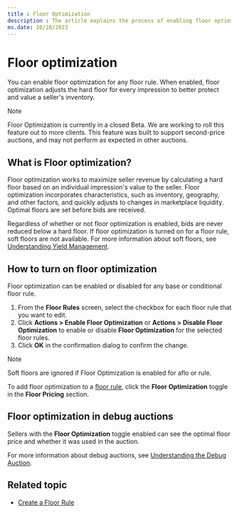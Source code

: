 ```yaml
---
title : Floor Optimization
description : The article explains the process of enabling floor optimization for any floor rule and outlines how it maximizes seller revenue. It achieves this by calculating a hard floor that is determined by the individual impression's value to the seller.
ms.date: 10/28/2023
---
```


# Floor optimization

You can enable floor optimization for any floor rule. When enabled, floor optimization adjusts the hard floor for every impression to better protect and value a seller's inventory.

> [!NOTE]
> Floor Optimization is currently in a closed Beta. We are working to roll this feature out to more clients. This feature was built to support second-price auctions, and
> may not perform as expected in other auctions.

## What is Floor optimization?

Floor optimization works to maximize seller revenue by calculating a hard floor based on an individual impression's value to the seller. Floor optimization incorporates characteristics, such as inventory, geography, and other factors, and quickly adjusts to changes in marketplace liquidity. Optimal floors are set before bids are received.

Regardless of whether or not floor optimization is enabled, bids are never reduced below a hard floor. If floor optimization is turned on for a floor rule, soft floors are not available. For more information about soft floors, see [Understanding Yield Management](understanding-yield-management.md).

## How to turn on floor optimization

Floor optimization can be enabled or disabled for any base or conditional floor rule.

1. From the **Floor Rules** screen, select the checkbox for each floor rule that you want to edit.
1. Click **Actions >  Enable Floor Optimization** or **Actions >  Disable Floor Optimization** to enable or disable **Floor Optimization** for the selected floor rules.
1. Click **OK** in the confirmation dialog to confirm the change.

> [!NOTE]
> Soft floors are ignored if Floor Optimization is enabled for aflo or rule.

To add floor optimization to a [floor rule](create-a-floor-rule.md), click the **Floor Optimization** toggle in the **Floor Pricing** section.

## Floor optimization in debug auctions

Sellers with the **Floor Optimization** toggle enabled can see the optimal floor price and whether it was used in the auction.

For more information about debug auctions, see [Understanding the Debug Auction](understanding-the-debug-auction.md).

## Related topic

- [Create a Floor Rule](create-a-floor-rule.md)
